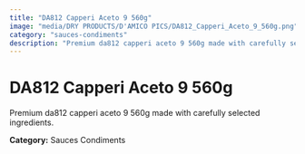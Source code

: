 ```yaml
---
title: "DA812 Capperi Aceto 9 560g"
image: "media/DRY PRODUCTS/D'AMICO PICS/DA812_Capperi_Aceto_9_560g.png"
category: "sauces-condiments"
description: "Premium da812 capperi aceto 9 560g made with carefully selected ingredients."
---
```


# DA812 Capperi Aceto 9 560g

Premium da812 capperi aceto 9 560g made with carefully selected ingredients.

**Category:** Sauces Condiments
